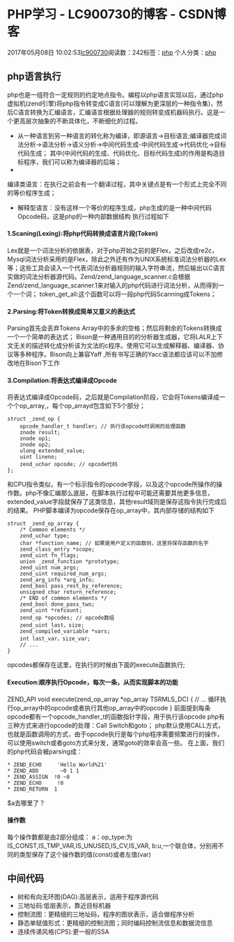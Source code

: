 # PHP学习 - LC900730的博客 - CSDN博客
2017年05月08日 10:02:53[lc900730](https://me.csdn.net/LC900730)阅读数：242标签：[php](https://so.csdn.net/so/search/s.do?q=php&t=blog)
个人分类：[php](https://blog.csdn.net/LC900730/article/category/6906542)
## php语言执行
php也是一组符合一定规则的约定地点指令。编程以php语言实现以后，通过php虚拟机(zend引擎)将php指令转变成C语言(可以理解为更深层的一种指令集)，然后C语言转换为汇编语言，汇编语言根据处理器的规则转变成机器码执行。这是一个更高层次抽象的不断具体化，不断细化的过程。
- 从一种语言到另一种语言的转化称为编译，即源语言->目标语言;编译器完成词法分析->语法分析->语义分析->中间代码生成-中间代码生成->代码优化->目标代码生成；
其中(中间代码的生成、代码优化、目标代码生成)的作用是构造目标程序，我们可以称为编译器的后端；
- 
编译类语言：在执行之前会有一个翻译过程，其中关键点是有一个形式上完全不同的等价程序生成；
- 解释型语言：没有这样一个等价的程序生成，php生成的是一种中间代码Opcode码，这是php的一种内部数据结构
执行过程如下
#### 1.Scaning(Lexing):将php代码转换成语言片段(Token)
Lex就是一个词法分析的依据表，对于php开始之前的是Flex，之后改成re2c，Mysql词法分析采用的是Flex，除此之外还有作为UNIX系统标准词法分析器的Lex等；这些工具会读入一个代表词法分析器规则的输入字符串流，然后输出以C语言实做的词法分析器源代码。Zend/zend_language_scanner.c会根据Zend/zend_language_scanner.1来对输入的php代码进行词法分析，从而得到一个一个词；
token_get_all:这个函数可以将一段php代码Scanning成Tokens；
#### 2.Parsing:将Token转换成简单又意义的表达式
Parsing首先会丢弃Tokens Array中的多余的空格；然后将剩余的Tokens转换成一个一个简单的表达式； 
Bison是一种通用目的的分析器生成器，它将LALR上下文无关的描述转化成分析该为文法的c程序。使用它可以生成解释器、编译器、协议等多种程序。Bison向上兼容Yaff ,所有书写正确的Yacc语法都应该可以不加修改地在Bison下工作
#### 3.Compilation:将表达式编译成Opcode
将表达式编译成Opcode码，之后就是Compilation阶段，它会将Tokens编译成一个个op_array,，每个op_arrayd包含如下5个部分；
```
struct _zend_op {  
    opcode_handler_t handler; // 执行该opcode时调用的处理函数  
    znode result;  
    znode op1;  
    znode op2;  
    ulong extended_value;  
    uint lineno;  
    zend_uchar opcode; // opcode代码  
};
```
和CPU指令类似，有一个标示指令的opcode字段，以及这个opcode所操作的操作数。php不像汇编那么底层，在脚本执行过程中可能还需要其他更多信息，extended_value字段就保存了这类信息，其他result域则是保存这指令执行完成后的结果。
PHP脚本编译为opcode保存在op_array中，其内部存储的结构如下
```
struct _zend_op_array {  
    /* Common elements */  
    zend_uchar type;  
    char *function_name; // 如果是用户定义的函数则，这里将保存函数的名字  
    zend_class_entry *scope;  
    zend_uint fn_flags;  
    union _zend_function *prototype;  
    zend_uint num_args;  
    zend_uint required_num_args;  
    zend_arg_info *arg_info;  
    zend_bool pass_rest_by_reference;  
    unsigned char return_reference;  
    /* END of common elements */  
    zend_bool done_pass_two;  
    zend_uint *refcount;  
    zend_op *opcodes; // opcode数组  
    zend_uint last，size;  
    zend_compiled_variable *vars;  
    int last_var，size_var;  
    // ...  
}
```
opcodes都保存在这里，在执行的时候由下面的execute函数执行;
#### Execution:顺序执行Opcode，每次一条，从而实现脚本的功能
ZEND_API void execute(zend_op_array *op_array TSRMLS_DC) 
{ 
    // … 循环执行op_array中的opcode或者执行其他op_array中的opcode 
} 
前面提到每条opcode都有一个opcode_handler_t的函数指针字段，用于执行该opcode 
php有三种方式来进行opcode的处理：Call Switch和goto；
php默认使用CALL方式，也就是函数调用的方式，由于opcode执行是每个php程序需要频繁进行的操作，可以使用switch或者goto方式来分发，通常goto的效率会高一些。
在上面，我们的php代码会被parsing成：
```
* ZEND_ECHO     'Hello World%21'  
* ZEND_ADD       ~0 1 1  
* ZEND_ASSIGN  !0 ~0  
* ZEND_ECHO     !0  
* ZEND_RETURN  1
```
$a去哪里了？
#### 操作数
每个操作数都是由2部分组成： 
a：op_type:为IS_CONST,IS_TMP_VAR,IS_UNUSED,IS_CV,IS_VAR, 
b:u,一个联合体，分别用不同的类型保存了这个操作数的值(const)或者左值(var)
## 中间代码
- 树和有向无环图(DAG):高层表示，适用于程序源代码
- 三地址码:低层表示，靠近目标机器
- 控制流图：更精细的三地址码，程序的图状表示，适合做程序分析
- 静态单赋值形式：更精细的控制流图；同时编码控制流信息和数据流信息
- 连续传递风格(CPS):更一般的SSA
